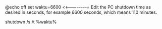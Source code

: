 @echo off
set waktu=6600 <<--------= Edit the PC shutdown time as desired in seconds, for example 6600 seconds, which means 110 minutes.

shutdown /s /t %waktu%
